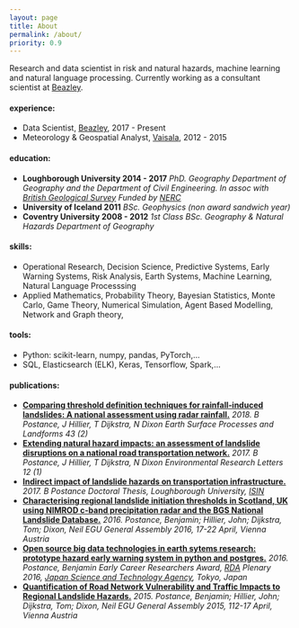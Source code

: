 ```yaml
---
layout: page
title: About
permalink: /about/
priority: 0.9
---
```


Research and data scientist in risk and natural hazards, machine learning and natural language processing. 
Currently working as a consultant scientist at [Beazley](https://www.beazley.com/london_market.html).

#### experience:
 - Data Scientist, [Beazley](https://www.beazley.com/london_market.html), 2017 - Present
 - Meteorology & Geospatial Analyst, [Vaisala](https://www.vaisala.com/en), 2012 - 2015

#### education:
 - **Loughborough University 2014 - 2017**
	*PhD. Geography
	Department of Geography and the Department of Civil Engineering.
	In assoc with [British Geological Survey](https://www.bgs.ac.uk/)
	Funded by [NERC](https://nerc.ukri.org/)*
 - **University of Iceland 2011**
	*BSc. Geophysics (non award sandwich year)*
 - **Coventry University 2008 - 2012**
	*1st Class BSc. Geography & Natural Hazards
	Department of Geography*

#### skills:
  - Operational Research, Decision Science, Predictive Systems, Early Warning Systems, Risk Analysis, Earth Systems, Machine Learning, Natural Language Processsing
  - Applied Mathematics, Probability Theory, Bayesian Statistics, Monte Carlo, Game Theory, Numerical Simulation, Agent Based Modelling, Network and Graph theory, 

#### tools:
  - Python: scikit-learn, numpy, pandas, PyTorch,...
  - SQL, Elasticsearch (ELK), Keras, Tensorflow, Spark,...
  
#### publications:
- [**Comparing threshold definition techniques for rainfall‐induced landslides: A national assessment using radar rainfall.**](https://onlinelibrary.wiley.com/doi/pdf/10.1002/esp.4202)
	*2018. B Postance, J Hillier, T Dijkstra, N Dixon
	Earth Surface Processes and Landforms 43 (2)*
- [**Extending natural hazard impacts: an assessment of landslide disruptions on a national road transportation network.**](https://iopscience.iop.org/article/10.1088/1748-9326/aa5555/meta)
	*2017. B Postance, J Hillier, T Dijkstra, N Dixon
	Environmental Research Letters 12 (1)*
- [**Indirect impact of landslide hazards on transportation infrastructure.**](https://ethos.bl.uk/OrderDetails.do?uin=uk.bl.ethos.747889)
	*2017. B Postance
	Doctoral Thesis, Loughborough University, [ISIN](http://www.isni.org/isni/0000000472327336)*
- [**Characterising regional landslide initiation thresholds in Scotland, UK using NIMROD c-band precipitation radar and the BGS National Landslide Database.**](http://adsabs.harvard.edu/abs/2016EGUGA..18.4480P)
	*2016. Postance, Benjamin; Hillier, John; Dijkstra, Tom; Dixon, Neil
	EGU General Assembly 2016, 17-22 April, Vienna Austria*
- [**Open source big data technologies in earth sytems research: prototype hazard early warning system in python and postgres.**](https://rd-alliance.org/early-career-european-researchers-scientists-working-data-march-2016.html)
	*2016. Postance, Benjamin
	Early Career Researchers Award, [RDA](https://rd-alliance.org/plenaries/rda-seventh-plenary-meeting-tokyo-japan) Plenary 2016, [Japan Science and Technology Agency](http://www.jst.go.jp/EN/), Tokyo, Japan*
- [**Quantification of Road Network Vulnerability and Traffic Impacts to Regional Landslide Hazards.**](http://adsabs.harvard.edu/abs/2015EGUGA..17.3677P)
	*2015. Postance, Benjamin; Hillier, John; Dijkstra, Tom; Dixon, Neil
	EGU General Assembly 2015, 112-17 April, Vienna Austria*